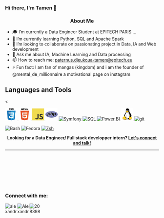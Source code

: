 ### Hi there, I'm Tamen 👋


<!-- **tamen23/tamen23** is a ✨ _special_ ✨ repository because its `README.md` (this file) appears on your GitHub profile. -->

<div><h3 align="center"> About Me</h3> 


- :mortar_board:  I’m currently a Data Engineer Student at EPITECH PARIS  ...
- 🌱 I’m currently learning Python, SQL and Apache Spark 
- 👯 I’m looking to collaborate on passionating project in Data, IA and Web development  
- 💬 Ask me about IA, Machine Learning and Data processing 
- 📫 How to reach me: paternus.djeukoua-tamen@epitech.eu 
- ⚡ Fun fact: I am fan of mangas (kingdom) and i am the founder of @mental_de_millionnaire a motivational page  on instagram 


## Languages and Tools

<<p align="left">
  <a href="https://www.w3schools.com/css/" target="_blank" rel="noreferrer">
    <img src="https://raw.githubusercontent.com/devicons/devicon/master/icons/css3/css3-original-wordmark.svg" alt="css3" width="40" height="40"/>
  </a>
  <a href="https://www.w3.org/html/" target="_blank" rel="noreferrer">
    <img src="https://raw.githubusercontent.com/devicons/devicon/master/icons/html5/html5-original-wordmark.svg" alt="html5" width="40" height="40"/>
  </a>
  <a href="https://developer.mozilla.org/en-US/docs/Web/JavaScript" target="_blank" rel="noreferrer">
    <img src="https://raw.githubusercontent.com/devicons/devicon/master/icons/javascript/javascript-original.svg" alt="javascript" width="40" height="40"/>
  </a>
  <a href="https://www.php.net/" target="_blank" rel="noreferrer">
    <img src="https://raw.githubusercontent.com/devicons/devicon/master/icons/php/php-original.svg" alt="php" width="40" height="40"/>
  </a>
  <a href="https://symfony.com/" target="_blank" rel="noreferrer">
    <img src="https://symfony.com/logos/symfony_black_03.svg" alt="Symfony" width="40" height="40"/>
  </a>
  <a href="https://www.microsoft.com/en-us/sql-server" target="_blank" rel="noreferrer">
    <img src="https://upload.wikimedia.org/wikipedia/en/2/29/Microsoft_SQL_Server_Logo.svg" alt="SQL" width="40" height="40"/>
  </a>
  <a href="https://powerbi.microsoft.com/" target="_blank" rel="noreferrer">
    <img src="https://upload.wikimedia.org/wikipedia/commons/c/c9/Power_bi_logo_black.svg" alt="Power BI" width="40" height="40"/>
  </a>
  <a href="https://www.linux.org/" target="_blank" rel="noreferrer">
    <img src="https://raw.githubusercontent.com/devicons/devicon/master/icons/linux/linux-original.svg" alt="linux" width="40" height="40"/>
  </a>
  <a href="https://git-scm.com/" target="_blank" rel="noreferrer">
    <img src="https://www.vectorlogo.zone/logos/git-scm/git-scm-icon.svg" alt="git" width="40" height="40"/>
  </a>
</p>

![Bash](https://img.shields.io/badge/Bash-4EAA25?logo=gnubash&logoColor=white&style=for-the-badge)
![Fedora](https://img.shields.io/badge/Fedora-51A2DA?logo=fedora&logoColor=white&style=for-the-badge)
[![Zsh](https://img.shields.io/badge/Zsh-f15a24?style=for-the-badge)](https://ohmyz.sh)
<p align="center">
    <b>Looking for a Data Engineer/ Full stack developper intern?
        <a href="https://www.linkedin.com/in/paternus-tamen/">Let's connect and talk!</a>
    </b>
</p>

---

<br></br><br></br><br></br>
<h3 align="left">Connect with me:</h3>
<p align="left">
<a href="https://linkedin.com/in/paternus-tamen/" target="blank"><img align="left" src="https://raw.githubusercontent.com/rahuldkjain/github-profile-readme-generator/master/src/images/icons/Social/linked-in-alt.svg" alt="alexandre-calonne" height="30" width="40" /></a>
<a href="https://discord.gg/leonard1325" target="blank"><img align="left" src="https://raw.githubusercontent.com/rahuldkjain/github-profile-readme-generator/master/src/images/icons/Social/discord.svg" alt="Alexandre#0882" height="30" width="40" /></a>
<a href="paternus.djeukoua-tamen@epitech.eu" target="blank"><img align="left" src="https://raw.githubusercontent.com/rahuldkjain/github-profile-readme-generator/master/src/images/icons/Social/mail.svg" alt="20839802" height="30" width="40" /></a>
</p>